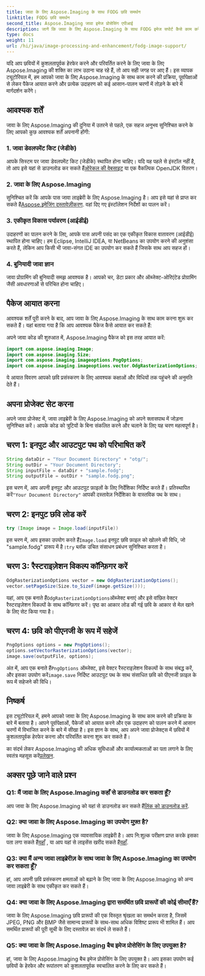 ```yaml
---
title: जावा के लिए Aspose.Imaging के साथ FODG छवि समर्थन
linktitle: FODG छवि समर्थन
second_title: Aspose.Imaging जावा इमेज प्रोसेसिंग एपीआई
description: जानें कि जावा के लिए Aspose.Imaging के साथ FODG इमेज सपोर्ट कैसे काम करें। छवि हेरफेर और रूपांतरण के लिए एक शक्तिशाली पुस्तकालय।
type: docs
weight: 11
url: /hi/java/image-processing-and-enhancement/fodg-image-support/
---
```

यदि आप छवियों में कुशलतापूर्वक हेरफेर करने और परिवर्तित करने के लिए जावा के लिए Aspose.Imaging की शक्ति का लाभ उठाना चाह रहे हैं, तो आप सही जगह पर आए हैं। इस व्यापक ट्यूटोरियल में, हम आपको जावा के लिए Aspose.Imaging के साथ काम करने की प्रक्रिया, पूर्वापेक्षाओं से लेकर पैकेज आयात करने और प्रत्येक उदाहरण को कई आसान-पालन चरणों में तोड़ने के बारे में मार्गदर्शन करेंगे।

## आवश्यक शर्तें

जावा के लिए Aspose.Imaging की दुनिया में उतरने से पहले, एक सहज अनुभव सुनिश्चित करने के लिए आपको कुछ आवश्यक शर्तें अपनानी होंगी:

### 1. जावा डेवलपमेंट किट (जेडीके)

 आपके सिस्टम पर जावा डेवलपमेंट किट (जेडीके) स्थापित होना चाहिए। यदि यह पहले से इंस्टॉल नहीं है, तो आप इसे यहां से डाउनलोड कर सकते हैं[ओरेकल की वेबसाइट](https://www.oracle.com/java/technologies/javase-downloads) या एक वैकल्पिक OpenJDK वितरण।

### 2. जावा के लिए Aspose.Imaging

 सुनिश्चित करें कि आपके पास जावा लाइब्रेरी के लिए Aspose.Imaging है। आप इसे यहां से प्राप्त कर सकते हैं[Aspose.इमेजिंग दस्तावेज़ीकरण](https://reference.aspose.com/imaging/java/). वहां दिए गए इंस्टॉलेशन निर्देशों का पालन करें।

### 3. एकीकृत विकास पर्यावरण (आईडीई)

उदाहरणों का पालन करने के लिए, आपके पास अपनी पसंद का एक एकीकृत विकास वातावरण (आईडीई) स्थापित होना चाहिए। हम Eclipse, IntelliJ IDEA, या NetBeans का उपयोग करने की अनुशंसा करते हैं, लेकिन आप किसी भी जावा-संगत IDE का उपयोग कर सकते हैं जिसके साथ आप सहज हों।

### 4. बुनियादी जावा ज्ञान

जावा प्रोग्रामिंग की बुनियादी समझ आवश्यक है। आपको चर, डेटा प्रकार और ऑब्जेक्ट-ओरिएंटेड प्रोग्रामिंग जैसी अवधारणाओं से परिचित होना चाहिए।

## पैकेज आयात करना

आवश्यक शर्तें पूरी करने के बाद, आप जावा के लिए Aspose.Imaging के साथ काम करना शुरू कर सकते हैं। यहां बताया गया है कि आप आवश्यक पैकेज कैसे आयात कर सकते हैं:

अपने जावा कोड की शुरुआत में, Aspose.Imaging पैकेज को इस तरह आयात करें:

```java
import com.aspose.imaging.Image;
import com.aspose.imaging.Size;
import com.aspose.imaging.imageoptions.PngOptions;
import com.aspose.imaging.imageoptions.vector.OdgRasterizationOptions;
```

ये आयात विवरण आपको छवि प्रसंस्करण के लिए आवश्यक कक्षाओं और विधियों तक पहुंचने की अनुमति देते हैं।

## अपना प्रोजेक्ट सेट करना

अपने जावा प्रोजेक्ट में, जावा लाइब्रेरी के लिए Aspose.Imaging को अपने क्लासपाथ में जोड़ना सुनिश्चित करें। आपके कोड को त्रुटियों के बिना संकलित करने और चलाने के लिए यह चरण महत्वपूर्ण है।

## चरण 1: इनपुट और आउटपुट पथ को परिभाषित करें

```java
String dataDir = "Your Document Directory" + "otg/";
String outDir = "Your Document Directory";
String inputFile = dataDir + "sample.fodg";
String outputFile = outDir + "sample.fodg.png";
```

 इस चरण में, आप अपनी इनपुट और आउटपुट फ़ाइलों के लिए निर्देशिका निर्दिष्ट करते हैं। प्रतिस्थापित करें`"Your Document Directory"` आपकी दस्तावेज़ निर्देशिका के वास्तविक पथ के साथ।

## चरण 2: इनपुट छवि लोड करें

```java
try (Image image = Image.load(inputFile))
```

 इस चरण में, आप इसका उपयोग करते हैं`Image.load` इनपुट छवि फ़ाइल को खोलने की विधि, जो "sample.fodg" प्रारूप में है।`try` ब्लॉक उचित संसाधन प्रबंधन सुनिश्चित करता है।

## चरण 3: रैस्टराइज़ेशन विकल्प कॉन्फ़िगर करें

```java
OdgRasterizationOptions vector = new OdgRasterizationOptions();
vector.setPageSize(Size.to_SizeF(image.getSize()));
```

 यहां, आप एक बनाते हैं`OdgRasterizationOptions`ऑब्जेक्ट बनाएं और इसे वांछित वेक्टर रैस्टराइज़ेशन विकल्पों के साथ कॉन्फ़िगर करें। पृष्ठ का आकार लोड की गई छवि के आकार से मेल खाने के लिए सेट किया गया है।

## चरण 4: छवि को पीएनजी के रूप में सहेजें

```java
PngOptions options = new PngOptions();
options.setVectorRasterizationOptions(vector);
image.save(outputFile, options);
```

 अंत में, आप एक बनाते हैं`PngOptions` ऑब्जेक्ट, इसे वेक्टर रैस्टराइज़ेशन विकल्पों के साथ संबद्ध करें, और इसका उपयोग करें`image.save` निर्दिष्ट आउटपुट पथ के साथ संसाधित छवि को पीएनजी फ़ाइल के रूप में सहेजने की विधि।

## निष्कर्ष

इस ट्यूटोरियल में, हमने आपको जावा के लिए Aspose.Imaging के साथ काम करने की प्रक्रिया के बारे में बताया है। आपने पूर्वापेक्षाओं, पैकेजों को आयात करने और एक उदाहरण को पालन करने में आसान चरणों में विभाजित करने के बारे में सीखा है। इस ज्ञान के साथ, आप अपने जावा प्रोजेक्ट्स में छवियों में कुशलतापूर्वक हेरफेर करना और परिवर्तित करना शुरू कर सकते हैं।

 का संदर्भ लेकर Aspose.Imaging की अधिक सुविधाओं और कार्यात्मकताओं का पता लगाने के लिए स्वतंत्र महसूस करें[प्रलेखन](https://reference.aspose.com/imaging/java/).

## अक्सर पूछे जाने वाले प्रश्न

### Q1: मैं जावा के लिए Aspose.Imaging कहाँ से डाउनलोड कर सकता हूँ?

 आप जावा के लिए Aspose.Imaging को यहां से डाउनलोड कर सकते हैं[लिंक को डाउनलोड करें](https://releases.aspose.com/imaging/java/).

### Q2: क्या जावा के लिए Aspose.Imaging का उपयोग मुफ़्त है?

 जावा के लिए Aspose.Imaging एक व्यावसायिक लाइब्रेरी है। आप नि:शुल्क परीक्षण प्राप्त करके इसका पता लगा सकते हैं[यहाँ](https://releases.aspose.com/) , या आप यहां से लाइसेंस खरीद सकते हैं[यहाँ](https://purchase.aspose.com/buy).

### Q3: क्या मैं अन्य जावा लाइब्रेरीज़ के साथ जावा के लिए Aspose.Imaging का उपयोग कर सकता हूँ?

हां, आप अपनी छवि प्रसंस्करण क्षमताओं को बढ़ाने के लिए जावा के लिए Aspose.Imaging को अन्य जावा लाइब्रेरी के साथ एकीकृत कर सकते हैं।

### Q4: क्या जावा के लिए Aspose.Imaging द्वारा समर्थित छवि प्रारूपों की कोई सीमाएँ हैं?

जावा के लिए Aspose.Imaging छवि प्रारूपों की एक विस्तृत श्रृंखला का समर्थन करता है, जिसमें JPEG, PNG और BMP जैसे सामान्य प्रारूपों के साथ-साथ अधिक विशिष्ट प्रारूप भी शामिल हैं। आप समर्थित प्रारूपों की पूरी सूची के लिए दस्तावेज़ का संदर्भ ले सकते हैं।

### Q5: क्या जावा के लिए Aspose.Imaging बैच इमेज प्रोसेसिंग के लिए उपयुक्त है?

हां, जावा के लिए Aspose.Imaging बैच इमेज प्रोसेसिंग के लिए उपयुक्त है। आप इसका उपयोग कई छवियों के हेरफेर और रूपांतरण को कुशलतापूर्वक स्वचालित करने के लिए कर सकते हैं।